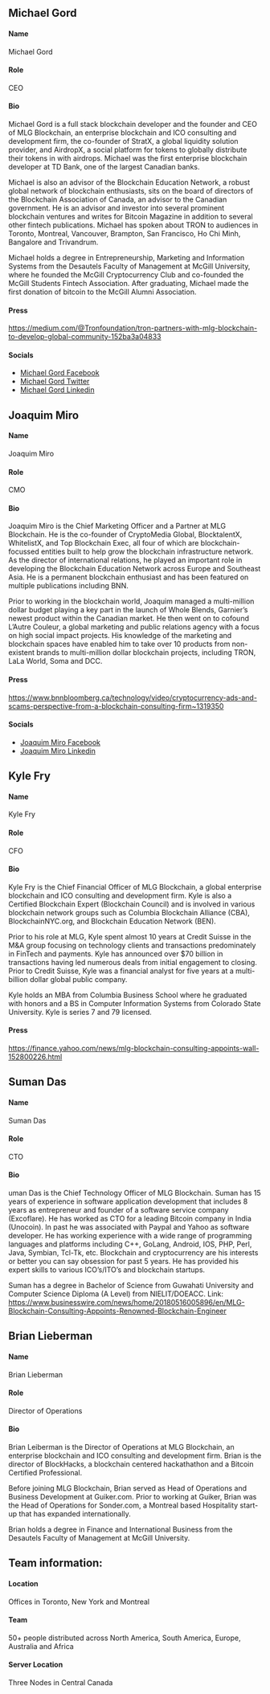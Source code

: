 ## Michael Gord
#### Name
Michael Gord
#### Role
CEO
#### Bio
Michael Gord is a full stack blockchain developer and the founder and CEO of MLG Blockchain, an enterprise blockchain and ICO consulting and development firm, the co-founder of StratX, a global liquidity solution provider, and AirdropX, a social platform for tokens to globally distribute their tokens in with airdrops. Michael was the first enterprise blockchain developer at TD Bank, one of the largest Canadian banks.

Michael is also an advisor of the Blockchain Education Network, a robust global network of blockchain enthusiasts, sits on the board of directors of the Blockchain Association of Canada, an advisor to the Canadian government. He is an advisor and investor into several prominent blockchain ventures and writes for Bitcoin Magazine in addition to several other fintech publications. Michael has spoken about TRON to audiences in Toronto, Montreal, Vancouver, Brampton, San Francisco, Ho Chi Minh, Bangalore and Trivandrum.

Michael holds a degree in Entrepreneurship, Marketing and Information Systems from the Desautels Faculty of Management at McGill University, where he founded the McGill Cryptocurrency Club and co-founded the McGill Students Fintech Association. After graduating, Michael made the first donation of bitcoin to the McGill Alumni Association.
#### Press
https://medium.com/@Tronfoundation/tron-partners-with-mlg-blockchain-to-develop-global-community-152ba3a04833

#### Socials
* [Michael Gord Facebook](https://www.facebook.com/michael.l.gord)
* [Michael Gord Twitter](https://twitter.com/bitgord)
* [Michael Gord Linkedin](https://www.linkedin.com/in/mgord/)

## Joaquim Miro

#### Name
Joaquim Miro
#### Role
CMO
#### Bio
Joaquim Miro is the Chief Marketing Officer and a Partner at MLG Blockchain. He is the co-founder of CryptoMedia Global, BlocktalentX, WhitelistX, and Top Blockchain Exec, all four of which are blockchain-focussed entities built to help grow the blockchain infrastructure network. As the director of international relations, he played an important role in developing the Blockchain Education Network across Europe and Southeast Asia. He is a permanent blockchain enthusiast and has been featured on multiple publications including BNN.

Prior to working in the blockchain world, Joaquim managed a multi-million dollar budget playing a key part in the launch of Whole Blends, Garnier’s newest product within the Canadian market. He then went on to cofound L’Autre Couleur, a global marketing and public relations agency with a focus on high social impact projects. His knowledge of the marketing and blockchain spaces have enabled him to take over 10 products from non-existent brands to multi-million dollar blockchain projects, including TRON, LaLa World, Soma and DCC.
#### Press
https://www.bnnbloomberg.ca/technology/video/cryptocurrency-ads-and-scams-perspective-from-a-blockchain-consulting-firm~1319350
#### Socials
* [Joaquim Miro Facebook](https://www.facebook.com/jmiro1)
* [Joaquim Miro Linkedin](https://www.linkedin.com/in/joaquimmiro)

## Kyle Fry
#### Name
Kyle Fry
#### Role
CFO
#### Bio
Kyle Fry is the Chief Financial Officer of MLG Blockchain, a global enterprise blockchain and ICO consulting and development firm.  Kyle is also a Certified Blockchain Expert (Blockchain Council) and is involved in various blockchain network groups such as Columbia Blockchain Alliance (CBA), BlockchainNYC.org, and Blockchain Education Network (BEN).

Prior to his role at MLG, Kyle spent almost 10 years at Credit Suisse in the M&A group focusing on technology clients and transactions predominately in FinTech and payments.  Kyle has announced over $70 billion in transactions having led numerous deals from initial engagement to closing.  Prior to Credit Suisse, Kyle was a financial analyst for five years at a multi-billion dollar global public company.

Kyle holds an MBA from Columbia Business School where he graduated with honors and a BS in Computer Information Systems from Colorado State University.  Kyle is series 7 and 79 licensed.
#### Press
https://finance.yahoo.com/news/mlg-blockchain-consulting-appoints-wall-152800226.html

## Suman Das

#### Name
Suman Das
#### Role
CTO
#### Bio
uman Das is the Chief Technology Officer of MLG Blockchain. Suman has 15 years of experience in software application development that includes 8 years as entrepreneur and founder of a software service company (Excoflare). He has worked as CTO for a leading Bitcoin company in India (Unocoin). In past he was associated with Paypal and Yahoo as software developer. He has working experience with a wide range of programming languages and platforms including C++, GoLang, Android, IOS, PHP, Perl, Java, Symbian, Tcl-Tk, etc. Blockchain and cryptocurrency are his interests or better you can say obsession for past 5 years. He has provided his expert skills to various ICO’s/ITO’s and blockchain startups.

Suman has a degree in Bachelor of Science from Guwahati University and Computer Science Diploma (A Level)  from NIELIT/DOEACC.
Link: https://www.businesswire.com/news/home/20180516005896/en/MLG-Blockchain-Consulting-Appoints-Renowned-Blockchain-Engineer

## Brian Lieberman
#### Name
Brian Lieberman
#### Role
Director of Operations
#### Bio
Brian Leiberman is the Director of Operations at MLG Blockchain, an enterprise blockchain and ICO consulting and development firm. Brian is the director of BlockHacks, a blockchain centered  hackathathon and a Bitcoin Certified Professional.
 
Before joining MLG Blockchain, Brian served as Head of Operations and Business Development at Guiker.com. Prior to working at Guiker, Brian was the Head of Operations for Sonder.com, a Montreal based Hospitality start-up that has expanded internationally.

Brian holds a degree in Finance and International Business from the Desautels Faculty of Management at McGill University.


## Team information:
#### Location
Offices in Toronto, New York and Montreal
#### Team
50+ people distributed across North America, South America, Europe, Australia and Africa
#### Server Location
Three Nodes in Central Canada
